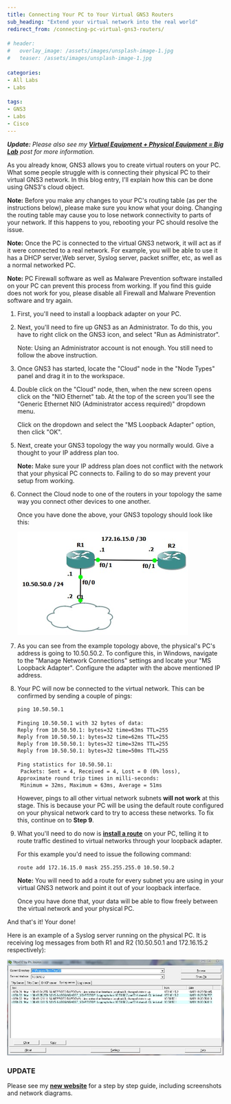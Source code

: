 ```yaml
---
title: Connecting Your PC to Your Virtual GNS3 Routers
sub_heading: "Extend your virtual network into the real world"
redirect_from: /connecting-pc-virtual-gns3-routers/

# header:
#   overlay_image: /assets/images/unsplash-image-1.jpg
#   teaser: /assets/images/unsplash-image-1.jpg

categories:
- All Labs
- Labs

tags:
- GNS3
- Labs
- Cisco
---
```

_**Update:** Please also see my [**Virtual Equipment + Physical Equipment = Big Lab**](/virtual-equipment-physical-equipment-big-lab/ "Virtual Equipment + Physical Equipment = Big Lab") post for more information._

As you already know, GNS3 allows you to create virtual routers on your PC. What some people struggle with is connecting their physical PC to their virtual GNS3 network. In this blog entry, I'll explain how this can be done using GNS3's cloud object.

**Note:** Before you make any changes to your PC's routing table (as per the instructions below), please make sure you know what your doing. Changing the routing table may cause you to lose network connectivity to parts of your network. If this happens to you, rebooting your PC should resolve the issue.

**Note:** Once the PC is connected to the virtual GNS3 network, it will act as if it were connected to a real network. For example, you will be able to use it has a DHCP server,Web server, Syslog server, packet sniffer, etc, as well as a normal networked PC.

**Note:** PC Firewall software as well as Malware Prevention software installed on your PC can prevent this process from working. If you find this guide does not work for you, please disable all Firewall and Malware Prevention software and try again.

1. First, you'll need to install a loopback adapter on your PC.

2. Next, you'll need to fire up GNS3 as an Administrator. To do this, you have to right click on the GNS3 icon, and select "Run as Administrator".

	Note: Using an Administrator account is not enough. You still need to follow the above instruction.

3. Once GNS3 has started, locate the "Cloud" node in the "Node Types" panel and drag it in to the workspace.

4. Double click on the "Cloud" node, then, when the new screen opens click on the "NIO Ethernet" tab. At the top of the screen you'll see the "Generic Ethernet NIO (Administrator access required)" dropdown menu.

	Click on the dropdown and select the "MS Loopback Adapter" option, then click "OK".

5. Next, create your GNS3 topology the way you normally would. Give a thought to your IP address plan too.

	**Note:** Make sure your IP address plan does not conflict with the network that your physical PC connects to. Failing to do so may prevent your setup from working.

6. Connect the Cloud node to one of the routers in your topology the same way you connect other devices to one another.

	Once you have done the above, your GNS3 topology should look like this:

	[![topology](/assets/2015/02/topology7.jpg)](/assets/2015/02/topology7.jpg)

7. As you can see from the example topology above, the physical's PC's address is going to 10.50.50.2. To configure this, in Windows, navigate to the "Manage Network Connections" settings and locate your "MS Loopback Adapter". Configure the adapter with the above mentioned IP address.

8. Your PC will now be connected to the virtual network. This can be confirmed by sending a couple of pings:
	
	```
	ping 10.50.50.1
	
	Pinging 10.50.50.1 with 32 bytes of data:
	Reply from 10.50.50.1: bytes=32 time=63ms TTL=255
	Reply from 10.50.50.1: bytes=32 time=62ms TTL=255
	Reply from 10.50.50.1: bytes=32 time=32ms TTL=255
	Reply from 10.50.50.1: bytes=32 time=50ms TTL=255
	
	Ping statistics for 10.50.50.1:
	 Packets: Sent = 4, Received = 4, Lost = 0 (0% loss),
	Approximate round trip times in milli-seconds:
	 Minimum = 32ms, Maximum = 63ms, Average = 51ms
	```

	However, pings to all other virtual network subnets **will not work** at this stage. This is because your PC will be using the default route configured on your physical network card to try to access these networks. To fix this, continue on to **Step 9**.

9. What you'll need to do now is [**install a route**](http://www.microsoft.com/resources/documentation/windows/xp/all/proddocs/en-us/route.mspx?mfr=true) on your PC, telling it to route traffic destined to virtual networks through your loopback adapter.

	For this example you'd need to issue the following command:

	```
	route add 172.16.15.0 mask 255.255.255.0 10.50.50.2
	```

	**Note:** You will need to add a route for every subnet you are using in your virtual GNS3 network and point it out of your loopback interface.

	Once you have done that, your data will be able to flow freely between the virtual network and your physical PC.

And that's it! Your done!

Here is an example of a Syslog server running on the physical PC. It is receiving log messages from both R1 and R2 (10.50.50.1 and 172.16.15.2 respectively):

[![syslog](/assets/2015/02/syslog.jpg)](/assets/2015/02/syslog.jpg)

### UPDATE

Please see my [**new website**](http://www.ultimateciscolab.info) for a step by step guide, including screenshots and network diagrams.